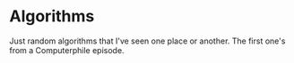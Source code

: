 # Algorithms

Just random algorithms that I've seen one place or another. The first one's from a Computerphile episode.
